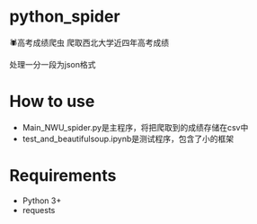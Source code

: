 # python_spider
🕷高考成绩爬虫
爬取西北大学近四年高考成绩

处理一分一段为json格式
# How to use
- Main_NWU_spider.py是主程序，将把爬取到的成绩存储在csv中
- test_and_beautifulsoup.ipynb是测试程序，包含了小的框架
# Requirements
- Python 3+
- requests
